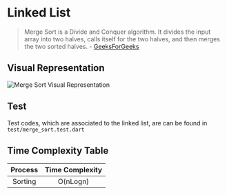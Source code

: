 # Linked List



> Merge Sort is a Divide and Conquer algorithm. It divides the input array into two halves, calls itself for the two halves, and then merges the two sorted halves. - [GeeksForGeeks](https://www.geeksforgeeks.org/data-structures/linked-list/)

## Visual Representation

![Merge Sort Visual Representation](../../../assets/images/merge-sort.gif)

## Test

Test codes, which are associated to the linked list, are can be found in `test/merge_sort.test.dart`

## Time Complexity Table

| Process| Time Complexity
| :---: | :---: |
| Sorting | O(nLogn) |